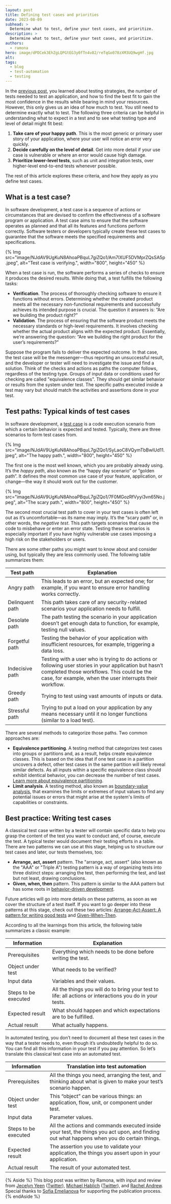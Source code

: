```yaml
---
layout: post
title: Defining test cases and priorities
date: 2023-08-09
subhead: >
  Determine what to test, define your test cases, and prioritize.
description: >
  Determine what to test, define your test cases, and prioritize.
authors:
  - ramona
hero: image/dPDCek3EhZgLQPGtEG3y0fTn4v82/reTqGo078zXM3UQ9wgHf.jpg
alt: 
tags:
  - blog
  - test-automation
  - testing
---
```


In the [previous post](/articles/ta-strategies/), you learned about testing strategies, the number of tests needed to test an application, and how to find the best fit to gain the most confidence in the results while bearing in mind your resources. However, this only gives us an idea of how much to test. You still need to determine exactly what to test.
The following three criteria can be helpful in understanding what to expect in a test and to see what testing type and level of detail might fit best:

1. **Take care of your happy path**. This is the most generic or primary user story of your application, where your user will notice an error very quickly. 
2. **Decide carefully on the level of detail**. Get into more detail if your use case is vulnerable or where an error would cause high damage.
3. **Prioritize lower-level tests**, such as unit and integration tests, over higher-level end-to-end tests whenever possible.

The rest of this article explores these criteria, and how they apply as you define test cases.

## What is a test case?

In software development, a test case is a sequence of actions or circumstances that are devised to confirm the effectiveness of a software program or application. 
A test case aims to ensure that the software operates as planned and that all its features and functions perform correctly. Software testers or developers typically create these test cases to guarantee that the software meets the specified requirements and specifications.

{% Img src="image/NJdAV9UgKuN8AhoaPBquL7giZQo1/Am7IXUF5DVMprZQsSA5p.jpeg", alt="Test case is verifying.", width="800", height="450" %}

When a test case is run, the software performs a series of checks to ensure it produces the desired results. While doing that, a test fulfills the following tasks:

- **Verification**. The process of thoroughly checking software to ensure it functions without errors. Determining whether the created product meets all the necessary non-functional requirements and successfully achieves its intended purpose is crucial. The question it answers is: “Are we building the product right?”
- **Validation**. The process of ensuring that the software product meets the necessary standards or high-level requirements. It involves checking whether the actual product aligns with the expected product. Essentially, we’re answering the question: “Are we building the right product for the user’s requirements?”

Suppose the program fails to deliver the expected outcome. In that case, the test case will be the messenger—thus reporting an unsuccessful result, and the developer or tester will need to investigate the issue and find a solution.
Think of the checks and actions as paths the computer follows, regardless of the testing type.  Groups of input data or conditions used for checking are called "equivalence classes". They should get similar behavior or results from the system under test. The specific paths executed inside a test may vary but should match the activities and assertions done in your test. 

## Test paths: Typical kinds of test cases

In software development, a [test case](https://en.wikipedia.org/wiki/Happy_path) is a code execution scenario from which a certain behavior is expected and tested. Typically, there are three scenarios to form test cases from.

{% Img src="image/NJdAV9UgKuN8AhoaPBquL7giZQo1/SyLaoC8VQymTbBwIUd11.jpeg", alt="The happy path.", width="800", height="450" %}

The first one is the most well known, which you are probably already using. It’s the *happy path*, also known as the “happy day scenario” or “golden path”. It defines the most common use case of your feature, application, or change—the way it should work out for the customer. 

{% Img src="image/NJdAV9UgKuN8AhoaPBquL7giZQo1/7F0MGozRfVyyi3vn65No.jpeg", alt="The scary path.", width="800", height="450" %}

The second most crucial test path to cover in your test cases is often left out as it’s uncomfortable—as its name may imply. It’s the “scary path” or, in other words, the *negative test*. This path targets scenarios that cause the code to misbehave or enter an error state. Testing these scenarios is especially important if you have highly vulnerable use cases imposing a high risk on the stakeholders or users.

There are some other paths you might want to know about and consider using, but typically they are less commonly used. The following table summarizes them:

| Test path  | Explanation |
|---|---|
| Angry path  | This leads to an error, but an expected one; for example, if you want to ensure error handling works correctly. |
| Delinquent path  | This path takes care of any security-related scenarios your application needs to fulfill. |
| Desolate path  | The path testing the scenario in your application doesn’t get enough data to function, for example, testing null values. |
| Forgetful path  | Testing the behavior of your application with insufficient resources, for example, triggering a data loss. |
| Indecisive path  | Testing with a user who is trying to do actions or following user stories in your application but hasn’t completed those workflows. This could be the case, for example, when the user interrupts their workflow.  |
| Greedy path  | Trying to test using vast amounts of inputs or data.  |
| Stressful path  | Trying to put a load on your application by any means necessary until it no longer functions (similar to a load test). |

There are several methods to categorize those paths. Two common approaches are:

- **Equivalence partitioning**. A testing method that categorizes test cases into groups or partitions and, as a result, helps create equivalence classes. This is based on the idea that if one test case in a partition uncovers a defect, other test cases in the same partition will likely reveal similar defects. As all inputs within a specific equivalence class should exhibit identical behavior, you can decrease the number of test cases. [Learn more about equivalence partitioning](https://en.wikipedia.org/wiki/Equivalence_partitioning). 
- **Limit analysis**. A testing method, also known as [boundary-value analysis](https://en.wikipedia.org/wiki/Boundary-value_analysis), that examines the limits or extremes of input values to find any potential issues or errors that might arise at the system's limits of capabilities or constraints.

## Best practice: Writing test cases

A classical test case written by a tester will contain specific data to help you grasp the content of the test you want to conduct and, of course, execute the test. A typical tester would document their testing efforts in a table. There are two patterns we can use at this stage, helping us to structure our test cases and later, our tests themselves, too:

- **Arrange, act, assert** pattern. The "arrange, act, assert" (also known as the "AAA" or "Triple A") testing pattern is a way of organizing tests into three distinct steps: arranging the test, then performing the test, and last but not least, drawing conclusions.
- **Given, when, then** pattern. This pattern is similar to the AAA pattern but has some roots in [behavior-driven development](https://en.wikipedia.org/wiki/Behavior-driven_development).

Future articles will go into more details on these patterns, as soon as we cover the structure of a test itself. If you want to go deeper into these patterns at this stage, check out these two articles: [Arrange-Act-Assert: A pattern for writing good tests](https://automationpanda.com/2020/07/07/arrange-act-assert-a-pattern-for-writing-good-tests/) and [Given-When-Then](https://martinfowler.com/bliki/GivenWhenThen.html).

According to all the learnings from this article, the following table summarizes a classic example:

| Information  | Explanation |
|---|---|
| Prerequisites  | Everything which needs to be done before writing the test. |
| Object under test  | What needs to be verified? |
| Input data  | Variables and their values.  |
| Steps to be executed  | All the things you will do to bring your test to life: all actions or interactions you do in your tests. |
| Expected result  | What should happen and which expectations are to be fulfilled. |
| Actual result  | What actually happens. |

In automated testing, you don’t need to document all these test cases in the way that a tester needs to, even though it’s undoubtedly helpful to do so. You can find all this information in your test if you pay attention. So let’s translate this classical test case into an automated test.

| Information  | Translation into test automation |
|---|---|
| Prerequisites  | All the things you need, arranging the test, and thinking about what is given to make your test’s scenario happen. |
| Object under test  | This “object” can be various things: an application, flow, unit, or component under test. |
| Input data  | Parameter values.  |
| Steps to be executed  | All the actions and commands executed inside your test, the things you act upon, and finding out what happens when you do certain things. |
| Expected result  | The assertion you use to validate your application, the things you assert upon in your application. |
| Actual result  | The result of your automated test. |

{% Aside %}
This blog post was written by Ramona, with input and review from
[Jecelyn Yeen](https://developer.chrome.com/authors/jecelynyeen/)
([Twitter](https://twitter.com/jecfish)),
[Michael Hablich](https://www.linkedin.com/in/michael-hablich-2128646/)
([Twitter](https://twitter.com/MHablich)), and [Rachel Andrew](/authors/rachelandrew/). Special thanks to [Sofia Emelianova](https://www.linkedin.com/in/sofia-yemelianova/) for supporting the publication process.
{% endAside %}
